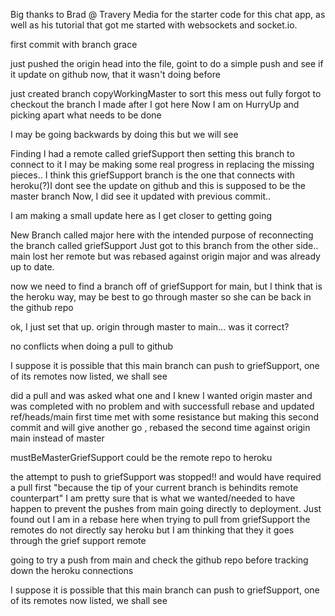 

Big thanks to Brad @ Travery Media for the starter code for this chat app, as well 
as his tutorial that got me started with websockets and socket.io.

first commit with branch grace

just pushed the origin head into the file, goint to do a simple push and see 
if it update on github now, that it wasn't doing before

just created branch copyWorkingMaster to sort this mess out fully
forgot to checkout the branch I made after I got here
Now I am on HurryUp and picking apart what needs to be done

I may be going backwards by doing this but we will see

Finding I had a remote called griefSupport then setting this branch to connect to it
I may be making some real progress in replacing the missing pieces..
I think this griefSupport branch is the one that connects with heroku(?)I dont see the update on github 
and this is supposed to be the master branch
Now, I did see it updated with previous commit..

I am making a small update here as I get closer to getting going

New Branch called major here with the intended purpose of reconnecting the branch
called griefSupport
Just got to this branch from the other side..
main lost her remote but was rebased against origin major and was already up to date.

now we need to find a branch off of griefSupport for main, but I think that is the heroku way, may be best 
to go through master so she can be back in the github repo


ok, I just set that up. origin through master to main... was it correct?

no conflicts when doing a pull to github

I suppose it is possible that this main branch can push to griefSupport, one of its remotes now listed, 
we shall see


did a pull and was asked what one and I knew I wanted origin master and was 
completed with no problem and with successfull rebase and updated ref/heads/main
first time met with some resistance but making this second commit and will give another go ,
rebased the second time against origin main instead of master


mustBeMasterGriefSupport could be the remote repo to heroku


the attempt to push to griefSupport was stopped!! and would have required a pull first "because the tip 
of your current branch is behindits remote counterpart" I am pretty sure that is what we wanted/needed 
to have happen to prevent the pushes from main going directly to deployment.
Just found out I am in a rebase here when trying to pull from griefSupport the remotes do not
directly say heroku but I am thinking that they it goes through the grief support remote



going to try a push from main and check the github repo before tracking down the heroku connections

I suppose it is possible that this main branch can push to griefSupport, one of its remotes now listed,
we shall see


